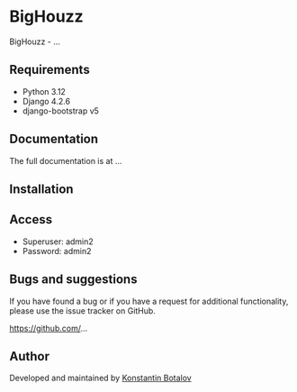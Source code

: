 # BigHouzz

BigHouzz - ...

## Requirements

  * Python 3.12
  * Django 4.2.6
  * django-bootstrap v5

## Documentation

The full documentation is at ...

## Installation

## Access

  * Superuser: admin2
  * Password: admin2

## Bugs and suggestions

If you have found a bug or if you have a request for additional functionality, please use the issue tracker on GitHub.

https://github.com/...

## Author

Developed and maintained by [Konstantin Botalov](https://botalov.pro)
